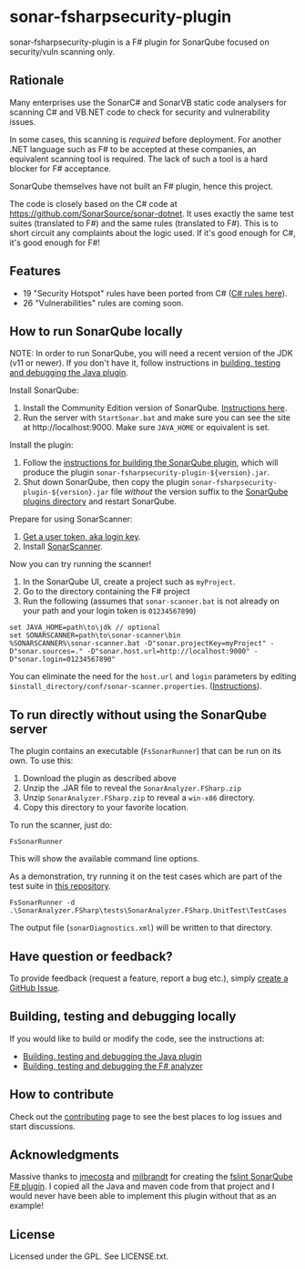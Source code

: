 # sonar-fsharpsecurity-plugin

sonar-fsharpsecurity-plugin is a F# plugin for SonarQube focused on security/vuln scanning only.

## Rationale

Many enterprises use the SonarC# and SonarVB static code analysers for scanning C# and VB.NET code to check for security and vulnerability issues.

In some cases, this scanning is *required* before deployment. For another .NET language such as F# to be accepted at these companies, an equivalent scanning tool is required.
The lack of such a tool is a hard blocker for F# acceptance.

SonarQube themselves have not built an F# plugin, hence this project.

The code is closely based on the C# code at https://github.com/SonarSource/sonar-dotnet.
It uses exactly the same test suites (translated to F#) and the same rules (translated to F#).
This is to short circuit any complaints about the logic used. If it's good enough for C#, it's good enough for F#!

## Features

* 19 "Security Hotspot" rules have been ported from C# ([C# rules here](https://rules.sonarsource.com/csharp)).
* 26 "Vulnerabilities" rules are coming soon.


## How to run SonarQube locally 

NOTE: In order to run SonarQube, you will need a recent version of the JDK (v11 or newer). If you don't have it, follow instructions in [building, testing and debugging the Java plugin](./docs/contributing-plugin.md).

Install SonarQube:

1. Install the Community Edition version of SonarQube. [Instructions here](https://docs.sonarqube.org/latest/setup/get-started-2-minutes/).
1. Run the server with `StartSonar.bat` and make sure you can see the site at http://localhost:9000. Make sure `JAVA_HOME` or equivalent is set.

Install the plugin:

1. Follow the  [instructions for building the SonarQube plugin](docs/contributing-plugin.md), which will produce the plugin `sonar-fsharpsecurity-plugin-${version}.jar`.
1. Shut down SonarQube, then copy the plugin `sonar-fsharpsecurity-plugin-${version}.jar` file *without* the version suffix to the [SonarQube plugins directory](https://docs.sonarqube.org/latest/setup/install-plugin/) and restart SonarQube.

Prepare for using SonarScanner:

1. [Get a user token, aka login key](https://docs.sonarqube.org/latest/user-guide/user-token/).
1. Install [SonarScanner](https://docs.sonarqube.org/latest/analysis/scan/sonarscanner/).

Now you can try running the scanner!

1. In the SonarQube UI, create a project such as `myProject`.
1. Go to the directory containing the F# project
1. Run the following (assumes that `sonar-scanner.bat` is not already on your path and your login token is `01234567890`)

```
set JAVA_HOME=path\to\jdk // optional
set SONARSCANNER=path\to\sonar-scanner\bin
%SONARSCANNER%\sonar-scanner.bat -D"sonar.projectKey=myProject" -D"sonar.sources=." -D"sonar.host.url=http://localhost:9000" -D"sonar.login=01234567890"
```

You can eliminate the need for the `host.url` and `login` parameters by editing `$install_directory/conf/sonar-scanner.properties`. 
([Instructions](https://docs.sonarqube.org/latest/analysis/scan/sonarscanner/)).

## To run directly without using the SonarQube server

The plugin contains an executable (`FsSonarRunner`) that can be run on its own. To use this:

1. Download the plugin as described above
1. Unzip the .JAR file to reveal the `SonarAnalyzer.FSharp.zip` 
1. Unzip `SonarAnalyzer.FSharp.zip` to reveal a `win-x86` directory. 
1. Copy this directory to your favorite location.

To run the scanner, just do:

```
FsSonarRunner
```

This will show the available command line options.

As a demonstration, try running it on the test cases which are part of the test suite in [this repository](https://github.com/swlaschin/sonar-fsharpsecurity-plugin.git).

```
FsSonarRunner -d .\SonarAnalyzer.FSharp\tests\SonarAnalyzer.FSharp.UnitTest\TestCases
```

The output file (`sonarDiagnostics.xml`) will be written to that directory.

## Have question or feedback?

To provide feedback (request a feature, report a bug etc.), simply
[create a GitHub Issue](https://github.com/swlaschin/sonar-fsharpsecurity-plugin/issues/new).

## Building, testing and debugging locally

If you would like to build or modify the code, see the instructions at:

* [Building, testing and debugging the Java plugin](./docs/contributing-plugin.md)
* [Building, testing and debugging the F# analyzer](./docs/contributing-analyzer.md)

## How to contribute

Check out the [contributing](CONTRIBUTING.md) page to see the best places to log issues and start discussions.

## Acknowledgments

Massive thanks to [jmecosta](https://github.com/jmecosta) and [milbrandt](https://github.com/milbrandt) for creating 
the [fslint SonarQube F# plugin](https://github.com/jmecsoftware/sonar-fsharp-plugin). I copied all the Java and maven code from that project
and I would never have been able to implement this plugin without that as an example!

## License

Licensed under the GPL. See LICENSE.txt.
